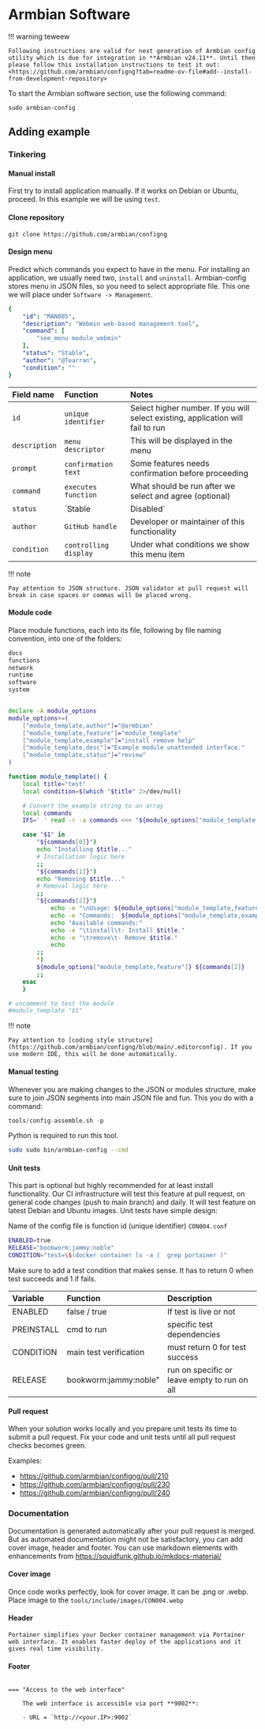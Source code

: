 # Armbian Software

!!! warning teweew

    Following instructions are valid for next generation of Armbian config utility which is due for integration in **Armbian v24.11**. Until then please follow this installation instructions to test it out:
    <https://github.com/armbian/configng?tab=readme-ov-file#add--install-from-development-repository>

To start the Armbian software section, use the following command:
~~~
sudo armbian-config
~~~

## Adding example

### Tinkering

#### Manual install

First try to install application manually. If it works on Debian or Ubuntu, proceed. In this example we will be using `test`.

#### Clone repository

~~~
git clone https://github.com/armbian/configng
~~~

#### Design menu

Predict which commands you expect to have in the menu. For installing an application, we usually need two, `install` and `uninstall`. Armbian-config stores menu in JSON files, so you need to select appropriate file.
This one we will place under `Software -> Management`.

``` yaml title="File location: tools/json/config.software.json"
{
    "id": "MAN005",
    "description": "Webmin web-based management tool",
    "command": [
        "see_menu module_webmin"
    ],
    "status": "Stable",
    "author": "@Tearran",
    "condition": ""
}
```

| Field name | Function | Notes |
| :---------------------- | :-------------- | :----------- |
| `id` |  `unique identifier` | Select higher number. If you will select existing, application will fail to run |
| `description` |  `menu descriptor` | This will be displayed in the menu |
| `prompt` |  `confirmation text` | Some features needs confirmation before proceeding |
| `command` |  `executes function` | What should be run after we select and agree (optional) |
| `status` |  `Stable|Disabled` | Control if function is shown to users in the menu |
| `author` |  `GitHub handle` | Developer or maintainer of this functionality |
| `condition` |  `controlling display` | Under what conditions we show this menu item |


!!! note

    Pay attention to JSON structure. JSON validator at pull request will break in case spaces or commas will be placed wrong.

#### Module code

Place module functions, each into its file, following by file naming convention, into one of the folders:

``` bash title="Folder location: tools/modules"
docs
functions
network
runtime
software
system
```

``` bash title="File location: tools/template/module_software_template.sh"

declare -A module_options
module_options+=(
	["module_template,author"]="@armbian"
	["module_template,feature"]="module_template"
	["module_template,example"]="install remove help"
	["module_template,desc"]="Example module unattended interface."
	["module_template,status"]="review"
)

function module_template() {
	local title="test"
	local condition=$(which "$title" 2>/dev/null)

	# Convert the example string to an array
	local commands
	IFS=' ' read -r -a commands <<< "${module_options["module_template,example"]}"

	case "$1" in
		"${commands[0]}")
		echo "Installing $title..."
		# Installation logic here
		;;
		"${commands[1]}")
		echo "Removing $title..."
		# Removal logic here
		;;
		"${commands[2]}")
			echo -e "\nUsage: ${module_options["module_template,feature"]} <command>"
			echo -e "Commands:  ${module_options["module_template,example"]}"
			echo "Available commands:"
			echo -e "\tinstall\t- Install $title."
			echo -e "\tremove\t- Remove $title."
			echo
		;;
		*)
		${module_options["module_template,feature"]} ${commands[2]}
		;;
	esac
	}

# uncomment to test the module
#module_template "$1"

```

!!! note

    Pay attention to [coding style structure](https://github.com/armbian/configng/blob/main/.editorconfig). If you use modern IDE, this will be done automatically. 

#### Manual testing

Whenever you are making changes to the JSON or modules structure, make sure to join JSON segments into main JSON file and fun. This you do with a command:
``` python
tools/config-assemble.sh -p
```
Python is required to run this tool.

``` bash
sudo sudo bin/armbian-config --cmd
```

#### Unit tests

This part is optional but highly recommended for at least install functionality. Our CI infrastructure will test this feature at pull request, on general code changes (push to main branch) and daily. It will test feature on latest Debian and Ubuntu images.
Unit tests have simple design:

Name of the config file is function id (unique identifier) `CON004.conf`

``` bash title="File location: tests/CON004.conf"
ENABLED=true
RELEASE="bookworm:jammy:noble"
CONDITION="test=\$(docker container ls -a |  grep portainer )"
```
Make sure to add a test condition that makes sense. It has to return 0 when test succeeds and 1 if fails.

| Variable | Function | Description |
| :---------------------- | :-------------- | :-------------- |
| ENABLED | false / true | If test is live or not |
| PREINSTALL | cmd to run | specific test dependencies |
| CONDITION | main test verification | must return 0 for test success |
| RELEASE  | bookworm:jammy:noble" | run on specific or leave empty to run on all |

#### Pull request

When your solution works locally and you prepare unit tests its time to submit a pull request. Fix your code and unit tests until all pull request checks becomes green.

Examples:

- <https://github.com/armbian/configng/pull/210>
- <https://github.com/armbian/configng/pull/230>
- <https://github.com/armbian/configng/pull/240>

### Documentation

Documentation is generated automatically after your pull request is merged. But as automated documentation might not be satisfactory, you can add cover image, header and footer. You can use markdown elements with enhancements from https://squidfunk.github.io/mkdocs-material/

#### Cover image

Once code works perfectly, look for cover image. It can be .png or .webp. Place image to the `tools/include/images/CON004.webp`

#### Header

``` text title="Header: tools/include/markdown/CON004-header.md"
Portainer simplifies your Docker container management via Portainer web interface. It enables faster deploy of the applications and it gives real time visibility.
```

#### Footer

``` text title="Footer: tools/include/markdown/CON004-footer.md"

=== "Access to the web interface"

    The web interface is accessible via port **9002**:

    - URL = `http://<your.IP>:9002`
```

